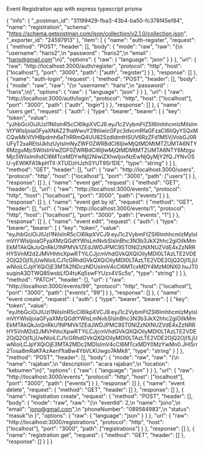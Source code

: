 Event Registration app with express typescript prisma

{
"info": {
"\_postman_id": "31199429-fba3-43b4-ba50-fc378f45ef84",
"name": "registration",
"schema": "https://schema.getpostman.com/json/collection/v2.1.0/collection.json",
"\_exporter_id": "24597913"
},
"item": [
{
"name": "auth-register",
"request": {
"method": "POST",
"header": [],
"body": {
"mode": "raw",
"raw": "{\n \"username\": \"haris2\",\n \"password\" : \"haris2\",\n \"email\" : \"haris@gmail.com\"\n}",
"options": {
"raw": {
"language": "json"
}
}
},
"url": {
"raw": "http://localhost:3000/auth/register",
"protocol": "http",
"host": ["localhost"],
"port": "3000",
"path": ["auth", "register"]
}
},
"response": []
},
{
"name": "auth-login",
"request": {
"method": "POST",
"header": [],
"body": {
"mode": "raw",
"raw": "{\n \"username\": \"haris\",\n \"password\" : \"haris\",\n}",
"options": {
"raw": {
"language": "json"
}
}
},
"url": {
"raw": "http://localhost:3000/auth/login",
"protocol": "http",
"host": ["localhost"],
"port": "3000",
"path": ["auth", "login"]
}
},
"response": []
},
{
"name": "users get",
"request": {
"auth": {
"type": "bearer",
"bearer": [
{
"key": "token",
"value": "yJhbGciOiJIUzI1NiIsInR5cCI6IkpXVCJ9.eyJ1c2VybmFtZSI6ImhhcmlzMiIsImVtYWlsIjoiaGFyaXNAZ21haWwuY29tIiwicGFzc3dvcmRfaGFzaCI6IiQyYSQxMCQwMkVlVHBpdmh6aThRRmQ4UU82SzdldmtHSUV6RzZFd1M5VjVobGJ0RUFyT2xaREtsUkhzUyIsImNyZWF0ZWRBdCI6IjIwMjQtMDMtMTZUMTA6NTY6MzguMjc5WiIsInVwZGF0ZWRBdCI6IjIwMjQtMDMtMTZUMTA6NTY6MzguMjc5WiIsImlhdCI6MTcxMDYwNjI2NiwiZXhwIjoxNzEwNjQyMjY2fQ.JYNvOSU-yEWlKFA1lkpHTII-XTUDzHJzhSYUT9Sr1DE",
"type": "string"
}
]
},
"method": "GET",
"header": [],
"url": {
"raw": "http://localhost:3000/users",
"protocol": "http",
"host": ["localhost"],
"port": "3000",
"path": ["users"]
}
},
"response": []
},
{
"name": "event get",
"request": {
"method": "GET",
"header": [],
"url": {
"raw": "http://localhost:3000/events",
"protocol": "http",
"host": ["localhost"],
"port": "3000",
"path": ["events"]
}
},
"response": []
},
{
"name": "event get by id",
"request": {
"method": "GET",
"header": [],
"url": {
"raw": "http://localhost:3000/events/1",
"protocol": "http",
"host": ["localhost"],
"port": "3000",
"path": ["events", "1"]
}
},
"response": []
},
{
"name": "event edit",
"request": {
"auth": {
"type": "bearer",
"bearer": [
{
"key": "token",
"value": "eyJhbGciOiJIUzI1NiIsInR5cCI6IkpXVCJ9.eyJ1c2VybmFtZSI6ImhhcmlzMyIsImVtYWlsIjoiaGFyaXMzQGdtYWlsLmNvbSIsInBhc3N3b3JkX2hhc2giOiIkMmEkMTAkQkJoQnRkU1NPMVk1ZEdJWDJPMC9ST0NIZzNXNUZVdE4xZzNRRHY5VnM2d2JMVHhhcXpwRTYiLCJjcmVhdGVkQXQiOiIyMDI0LTAzLTE2VDE2OjQ2OjI1LjUwNloiLCJ1cGRhdGVkQXQiOiIyMDI0LTAzLTE2VDE2OjQ2OjI1LjUwNloiLCJpYXQiOjE3MTA2NDczNDUsImV4cCI6MTcxMDY4MzM0NX0.huJT0suqinA3DTWQ85wsbLfD4tuKq5swFYUzx4VSc5o",
"type": "string"
}
]
},
"method": "PATCH",
"header": [],
"url": {
"raw": "http://localhost:3000/events/99",
"protocol": "http",
"host": ["localhost"],
"port": "3000",
"path": ["events", "99"]
}
},
"response": []
},
{
"name": "event create",
"request": {
"auth": {
"type": "bearer",
"bearer": [
{
"key": "token",
"value": "eyJhbGciOiJIUzI1NiIsInR5cCI6IkpXVCJ9.eyJ1c2VybmFtZSI6ImhhcmlzMyIsImVtYWlsIjoiaGFyaXMzQGdtYWlsLmNvbSIsInBhc3N3b3JkX2hhc2giOiIkMmEkMTAkQkJoQnRkU1NPMVk1ZEdJWDJPMC9ST0NIZzNXNUZVdE4xZzNRRHY5VnM2d2JMVHhhcXpwRTYiLCJjcmVhdGVkQXQiOiIyMDI0LTAzLTE2VDE2OjQ2OjI1LjUwNloiLCJ1cGRhdGVkQXQiOiIyMDI0LTAzLTE2VDE2OjQ2OjI1LjUwNloiLCJpYXQiOjE3MTA2MDc2MDIsImV4cCI6MTcxMDY0MzYwMn0.JHI5rr2Tosa8mRaKFAzAenf1taBw4YbVLKUwgo7AMk8",
"type": "string"
}
]
},
"method": "POST",
"header": [],
"body": {
"mode": "raw",
"raw": "{\n \"name\": \"rajaban\",\n \"description\": \"acara rajaban\",\n \"location\": \"kebumen\"\n}",
"options": {
"raw": {
"language": "json"
}
}
},
"url": {
"raw": "http://localhost:3000/events",
"protocol": "http",
"host": ["localhost"],
"port": "3000",
"path": ["events"]
}
},
"response": []
},
{
"name": "event delete",
"request": {
"method": "GET",
"header": []
},
"response": []
},
{
"name": "registration create",
"request": {
"method": "POST",
"header": [],
"body": {
"mode": "raw",
"raw": "{\n \"eventId\": 2,\n \"name\": \"jono\",\n \"email\": \"jono@gmail.com\",\n \"phoneNumber\": \"089584983\",\n \"status\": \"masuk\"\n }",
"options": {
"raw": {
"language": "json"
}
}
},
"url": {
"raw": "http://localhost:3000/registrations",
"protocol": "http",
"host": ["localhost"],
"port": "3000",
"path": ["registrations"]
}
},
"response": []
},
{
"name": "registration get",
"request": {
"method": "GET",
"header": []
},
"response": []
}
]
}
